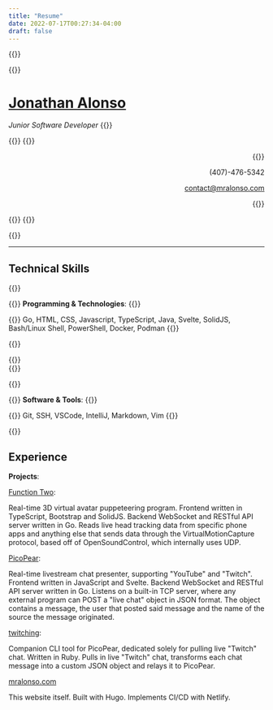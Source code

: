 ```yaml
---
title: "Resume"
date: 2022-07-17T00:27:34-04:00
draft: false
---
```


{{<row>}}

{{<item>}}
# [Jonathan Alonso](https://github.com/thatpix3l)

*Junior Software Developer*
{{</item>}}

{{<item>}}
{{<rawhtml>}}
<div style="text-align: right;">
{{</rawhtml>}}

(407)-476-5342

contact@mralonso.com

{{<rawhtml>}}
</div>
{{</rawhtml>}}
{{</item>}}

{{</row>}}

---

## Technical Skills

{{<row>}}

{{<item>}}
**Programming & Technologies**:
{{</item>}}

{{<item>}}
Go, HTML, CSS, Javascript, TypeScript, Java, Svelte, SolidJS, Bash/Linux Shell, PowerShell, Docker, Podman 
{{</item>}}

{{</row>}}

{{<rawhtml>}}
</br>
{{</rawhtml>}}

{{<row>}}

{{<item>}}
**Software & Tools**:
{{</item>}}

{{<item>}}
Git, SSH, VSCode, IntelliJ, Markdown, Vim
{{</item>}}

{{</row>}}

## Experience
**Projects**:

[Function Two](https://github.com/thatpix3l/fntwo):

Real-time 3D virtual avatar puppeteering program. Frontend written in TypeScript, Bootstrap and SolidJS. Backend WebSocket and RESTful API server written in Go. Reads live head tracking data from specific phone apps and anything else that sends data through the VirtualMotionCapture protocol, based off of OpenSoundControl, which internally uses UDP.

[PicoPear](https://github.com/thatpix3l/picopear):

Real-time livestream chat presenter, supporting "YouTube" and "Twitch". Frontend written in JavaScript and Svelte. Backend WebSocket and RESTful API server written in Go. Listens on a built-in TCP server, where any external program can POST a "live chat" object in JSON format. The object contains a message, the user that posted said message and the name of the source the message originated.

[twitching](https://github.com/thatpix3l/twitching):

Companion CLI tool for PicoPear, dedicated solely for pulling live "Twitch" chat. Written in Ruby. Pulls in live "Twitch" chat, transforms each chat message into a custom JSON object and relays it to PicoPear.

[mralonso.com](https://github.com/thatpix3l/mralonso.com)

This website itself. Built with Hugo. Implements CI/CD with Netlify.